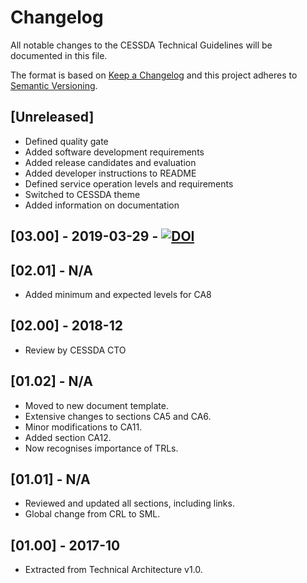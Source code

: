# Changelog

All notable changes to the CESSDA Technical Guidelines will be documented in this file.

The format is based on [Keep a Changelog](http://keepachangelog.com/en/1.0.0/)
and this project adheres to [Semantic Versioning](http://semver.org/spec/v2.0.0.html).

## [Unreleased]

* Defined quality gate
* Added software development requirements
* Added release candidates and evaluation
* Added developer instructions to README
* Defined service operation levels and requirements
* Switched to CESSDA theme
* Added information on documentation

## [03.00] - 2019-03-29 - [![DOI](https://zenodo.org/badge/DOI/10.5281/zenodo.2614050.svg)](https://doi.org/10.5281/zenodo.2614050)

## [02.01] - N/A

* Added minimum and expected levels for CA8

## [02.00] - 2018-12

* Review by CESSDA CTO

## [01.02] - N/A

* Moved to new document template.
* Extensive changes to sections CA5 and CA6.
* Minor modifications to CA11.
* Added section CA12.
* Now recognises importance of TRLs.

## [01.01] - N/A

* Reviewed and updated all sections, including links.
* Global change from CRL to SML.

## [01.00] - 2017-10

* Extracted from Technical Architecture v1.0.
